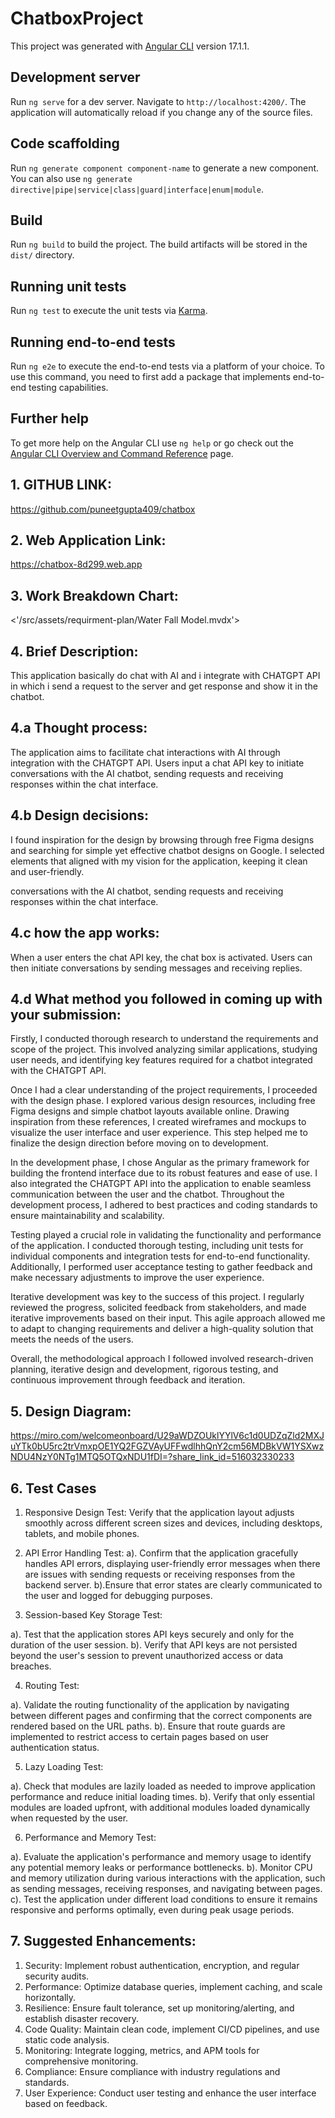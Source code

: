 # ChatboxProject

This project was generated with [Angular CLI](https://github.com/angular/angular-cli) version 17.1.1.

## Development server

Run `ng serve` for a dev server. Navigate to `http://localhost:4200/`. The application will automatically reload if you change any of the source files.

## Code scaffolding

Run `ng generate component component-name` to generate a new component. You can also use `ng generate directive|pipe|service|class|guard|interface|enum|module`.

## Build

Run `ng build` to build the project. The build artifacts will be stored in the `dist/` directory.

## Running unit tests

Run `ng test` to execute the unit tests via [Karma](https://karma-runner.github.io).

## Running end-to-end tests

Run `ng e2e` to execute the end-to-end tests via a platform of your choice. To use this command, you need to first add a package that implements end-to-end testing capabilities.

## Further help

To get more help on the Angular CLI use `ng help` or go check out the [Angular CLI Overview and Command Reference](https://angular.io/cli) page.



## 1. GITHUB LINK: 

https://github.com/puneetgupta409/chatbox

## 2. Web Application Link:

https://chatbox-8d299.web.app


## 3. Work Breakdown Chart: 
<'/src/assets/requirment-plan/Water Fall Model.mvdx'>

## 4. Brief Description: 

This application basically do chat with AI and i integrate with CHATGPT API in which i send a request to the server and get response and show it in the chatbot.

## 4.a Thought process: 

The application aims to facilitate chat interactions with AI through integration with the CHATGPT API. Users input a chat API key to initiate conversations with the AI chatbot, sending requests and receiving responses within the chat interface.

## 4.b Design decisions: 

I found inspiration for the design by browsing through free Figma designs and searching for simple yet effective chatbot designs on Google. I selected elements that aligned with my vision for the application, keeping it clean and user-friendly.

conversations with the AI chatbot, sending requests and receiving responses within the chat interface.

## 4.c how the app works:

When a user enters the chat API key, the chat box is activated. Users can then initiate conversations by sending messages and receiving replies.



## 4.d What method you followed in coming up with your submission:


Firstly, I conducted thorough research to understand the requirements and scope of the project. This involved analyzing similar applications, studying user needs, and identifying key features required for a chatbot integrated with the CHATGPT API.

Once I had a clear understanding of the project requirements, I proceeded with the design phase. I explored various design resources, including free Figma designs and simple chatbot layouts available online. Drawing inspiration from these references, I created wireframes and mockups to visualize the user interface and user experience. This step helped me to finalize the design direction before moving on to development.

In the development phase, I chose Angular as the primary framework for building the frontend interface due to its robust features and ease of use. I also integrated the CHATGPT API into the application to enable seamless communication between the user and the chatbot. Throughout the development process, I adhered to best practices and coding standards to ensure maintainability and scalability.

Testing played a crucial role in validating the functionality and performance of the application. I conducted thorough testing, including unit tests for individual components and integration tests for end-to-end functionality. Additionally, I performed user acceptance testing to gather feedback and make necessary adjustments to improve the user experience.

Iterative development was key to the success of this project. I regularly reviewed the progress, solicited feedback from stakeholders, and made iterative improvements based on their input. This agile approach allowed me to adapt to changing requirements and deliver a high-quality solution that meets the needs of the users.

Overall, the methodological approach I followed involved research-driven planning, iterative design and development, rigorous testing, and continuous improvement through feedback and iteration.

## 5. Design Diagram: 

https://miro.com/welcomeonboard/U29aWDZOUklYYlV6c1d0UDZqZld2MXJuYTk0bU5rc2trVmxpOE1YQ2FGZVAyUFFwdlhhQnY2cm56MDBkVW1YSXwzNDU4NzY0NTg1MTQ5OTQxNDU1fDI=?share_link_id=516032330233


## 6. Test Cases

1. Responsive Design Test: Verify that the application layout adjusts smoothly across different screen sizes and devices, including desktops, tablets, and mobile phones.

2. API Error Handling Test: 
a). Confirm that the application gracefully handles API errors, displaying user-friendly error messages when there are issues with sending requests or receiving responses from the backend server.
b).Ensure that error states are clearly communicated to the user and logged for debugging purposes.

3. Session-based Key Storage Test:

a). Test that the application stores API keys securely and only for the duration of the user session.
b). Verify that API keys are not persisted beyond the user's session to prevent unauthorized access or data breaches.

4. Routing Test:

a). Validate the routing functionality of the application by navigating between different pages and confirming that the correct components are rendered based on the URL paths.
b). Ensure that route guards are implemented to restrict access to certain pages based on user authentication status.

5. Lazy Loading Test:

a). Check that modules are lazily loaded as needed to improve application performance and reduce initial loading times.
b). Verify that only essential modules are loaded upfront, with additional modules loaded dynamically when requested by the user.

6. Performance and Memory Test:

a). Evaluate the application's performance and memory usage to identify any potential memory leaks or performance bottlenecks.
b). Monitor CPU and memory utilization during various interactions with the application, such as sending messages, receiving responses, and navigating between pages.
c). Test the application under different load conditions to ensure it remains responsive and performs optimally, even during peak usage periods.

## 7. Suggested Enhancements:

1. Security: Implement robust authentication, encryption, and regular security audits.
2. Performance: Optimize database queries, implement caching, and scale horizontally.
3. Resilience: Ensure fault tolerance, set up monitoring/alerting, and establish disaster recovery.
4. Code Quality: Maintain clean code, implement CI/CD pipelines, and use static code analysis.
5. Monitoring: Integrate logging, metrics, and APM tools for comprehensive monitoring.
6. Compliance: Ensure compliance with industry regulations and standards.
7. User Experience: Conduct user testing and enhance the user interface based on feedback.